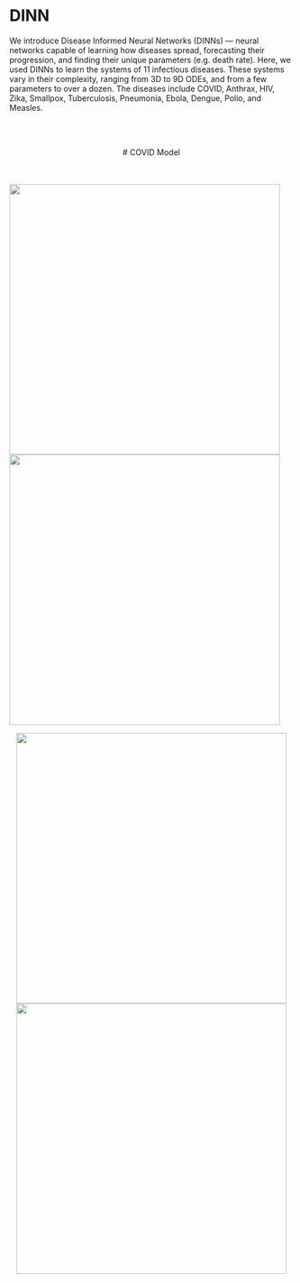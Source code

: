 # DINN
We introduce Disease Informed Neural Networks (DINNs) — neural networks capable of learning how diseases spread, forecasting their progression, and finding their unique parameters (e.g. death rate). Here, we used DINNs to learn the systems of 11 infectious diseases. These systems vary in their complexity, ranging from 3D to 9D ODEs, and from a few parameters to over a dozen. The diseases include COVID, Anthrax, HIV, Zika, Smallpox, Tuberculosis, Pneumonia, Ebola, Dengue, Polio, and Measles.

<br/><br/>

<p align="center">
   # COVID Model</span>
</p>

<p float="center">
   <br/><br/>
  <img src="https://github.com/Shaier/DINN/blob/master/experiments/real_data/covid_real_data_daily_cases.jpg" width="480" />
  <img src="https://github.com/Shaier/DINN/blob/master/experiments/real_data/covid_real_data_cumulative_cases.jpg" width="480" /> 
</p>

<div align="center">

  <img src="https://github.com/Shaier/DINN/blob/master/experiments/real_data/covid_real_data_daily_cases.jpg" width="480" />
  <img src="https://github.com/Shaier/DINN/blob/master/experiments/real_data/covid_real_data_cumulative_cases.jpg" width="480" /> 
</div>
